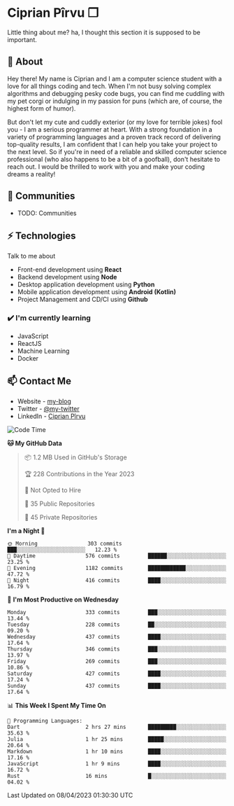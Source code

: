 # Ciprian Pîrvu ❐

Little thing about me? ha, I thought this section it is supposed to be important.

## 🧐 About

Hey there! My name is Ciprian and I am a computer science student with a love for all things coding and tech. When I'm not busy solving complex algorithms and debugging pesky code bugs, you can find me cuddling with my pet corgi or indulging in my passion for puns (which are, of course, the highest form of humor).

But don't let my cute and cuddly exterior (or my love for terrible jokes) fool you - I am a serious programmer at heart. With a strong foundation in a variety of programming languages and a proven track record of delivering top-quality results, I am confident that I can help you take your project to the next level. So if you're in need of a reliable and skilled computer science professional (who also happens to be a bit of a goofball), don't hesitate to reach out. I would be thrilled to work with you and make your coding dreams a reality!

## 👯 Communities

-   TODO: Communities

## ⚡ Technologies

Talk to me about

-   Front-end development using **React**
-   Backend development using **Node**
-   Desktop application development using **Python**
-   Mobile application development using **Android (Kotlin)**
-   Project Management and CD/CI using **Github**

### ✔️ I'm currently learning

-   JavaScript
-   ReactJS
-   Machine Learning
-   Docker

## 📫 Contact Me

-   Website - [my-blog]()
-   Twitter - [@my-twitter]()
-   LinkedIn - [Ciprian Pîrvu](https://www.linkedin.com/in/p%C3%AErvu-ciprian-cristian-4415991b1/)

<!--START_SECTION:waka-->
![Code Time](http://img.shields.io/badge/Code%20Time-1%2C646%20hrs%2054%20mins-blue)

**🐱 My GitHub Data** 

> 📦 1.2 MB Used in GitHub's Storage 
 > 
> 🏆 228 Contributions in the Year 2023
 > 
> 🚫 Not Opted to Hire
 > 
> 📜 35 Public Repositories 
 > 
> 🔑 45 Private Repositories 
 > 
**I'm a Night 🦉** 

```text
🌞 Morning                303 commits         ███░░░░░░░░░░░░░░░░░░░░░░   12.23 % 
🌆 Daytime                576 commits         ██████░░░░░░░░░░░░░░░░░░░   23.25 % 
🌃 Evening                1182 commits        ████████████░░░░░░░░░░░░░   47.72 % 
🌙 Night                  416 commits         ████░░░░░░░░░░░░░░░░░░░░░   16.79 % 
```
📅 **I'm Most Productive on Wednesday** 

```text
Monday                   333 commits         ███░░░░░░░░░░░░░░░░░░░░░░   13.44 % 
Tuesday                  228 commits         ██░░░░░░░░░░░░░░░░░░░░░░░   09.20 % 
Wednesday                437 commits         ████░░░░░░░░░░░░░░░░░░░░░   17.64 % 
Thursday                 346 commits         ███░░░░░░░░░░░░░░░░░░░░░░   13.97 % 
Friday                   269 commits         ███░░░░░░░░░░░░░░░░░░░░░░   10.86 % 
Saturday                 427 commits         ████░░░░░░░░░░░░░░░░░░░░░   17.24 % 
Sunday                   437 commits         ████░░░░░░░░░░░░░░░░░░░░░   17.64 % 
```


📊 **This Week I Spent My Time On** 

```text
💬 Programming Languages: 
Dart                     2 hrs 27 mins       █████████░░░░░░░░░░░░░░░░   35.63 % 
Julia                    1 hr 25 mins        █████░░░░░░░░░░░░░░░░░░░░   20.64 % 
Markdown                 1 hr 10 mins        ████░░░░░░░░░░░░░░░░░░░░░   17.16 % 
JavaScript               1 hr 9 mins         ████░░░░░░░░░░░░░░░░░░░░░   16.72 % 
Rust                     16 mins             █░░░░░░░░░░░░░░░░░░░░░░░░   04.02 % 
```


 Last Updated on 08/04/2023 01:30:30 UTC
<!--END_SECTION:waka-->
